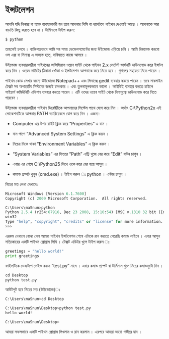 # ইন্সটলেশন 


আপনি যদি লিনাক্স বা ম্যাক ব্যবহারকারী হন তবে আপনার পিসি বা ল্যাপটপে পাইথন দেওয়াই আছে । আপনাকে আর বাড়তি কিছু করতে হবে না । টার্মিনালে টাইপ করুন: 

```bash
$ python
```
তাহলেই চলবে । ব্যক্তিগতভাবে আমি সব সময় ডেভেলপমেন্টের জন্য উইন্ডোজ এড়িয়ে চলি । আমি রিকমেন্ড করবো ওস এক্স বা লিনাক্স এ অভ্যস্ত হতে, ভবিষ্যতে কাজে আসবে । 

উইন্ডোজ ব্যবহারকারীরা পাইথনের অফিসিয়াল ওয়েব সাইট থেকে পাইথন 2.x লেটেস্ট ভার্সনটি ডাউনলোড করে ইন্সটল করে নিন । ওয়েব সাইটের ঠিকানা খোঁজা ও ইন্সটলেশন আপনাকে করে নিতে হবে । গুগলের সহায়তা নিতে পারেন ।

পাইথন কোড লেখার জন্যে উইন্ডোজে Notepad++ এবং লিনাক্সে gedit ব্যবহার করতে পারেন । তবে সাবলাইম টেক্সট সব অপারেটিং সিস্টমের জন্যই চমৎকার । এবং তুলনামূলকভাবে ভালো । আইডিই ব্যবহার করতে চাইলে পাইচার্ম কমিউনিটি এডিশন ব্যবহার করতে পারেন । এটি ওদের ওয়েব সাইট থেকে বিনামূল্যে ডাউনলোড করে নিতে পারবেন । 

উইন্ডোজ ব্যবহারকারীরা পাইথন ডিরেক্টরীকে আপনাদের সিস্টেম পাথে যোগ করে নিন । অর্থাৎ C:\Python2x এই লোকেশনটিকে আপনার PATH ভ্যারিয়েবলে যোগ করে নিন । এজন্য:
* Computer এর উপর রাইট ক্লিক করে “Properties” এ যান । 

* বাম পাশে “Advanced System Settings” এ ক্লিক করূন । 
* নিচের দিকে থাকা “Environment Variables” এ ক্লিক করুন । 
* “System Variables” এর ভিতরে “Path” এন্ট্রি খুজে বের করে “Edit” বাটন চাপুন । 
* এবার এর শেষে C:\Python25 লিখে ওকে করে বের হয়ে আসুন । 
* কমান্ড প্রম্পট খুলুন (cmd.exe) । টাইপ করুন ঃ python । এন্টার চাপুন । 

নিচের মত লেখা দেখাবেঃ

```python
Microsoft Windows [Version 6.1.7600]
Copyright (c) 2009 Microsoft Corporation.  All rights reserved.

C:\Users\maSnun>python
Python 2.5.4 (r254:67916, Dec 23 2008, 15:10:54) [MSC v.1310 32 bit (Intel)] on
win32
Type "help", "copyright", "credits" or "license" for more information.
>>>
```

এরকম দেখালে বোঝা গেল আমরা পাইথন ইন্সটলেশন শেষে এটাকে রান করাতে পেরেছি কমান্ড লাইনে । এবার আসুন সত্যিকারের একটি পাইথন প্রোগ্রাম লিখি । টেক্সট এডিটর খুলে টাইপ করুন ঃ

```python
greetings = "hello world!"
print greetings
```

ফাইলটিকে ডেস্কটপে সেইভ করুন “test.py” নামে । এবার কমান্ড প্রম্পট বা টার্মিনাল খুলে নিচের কমান্ডদুটো দিন ।

```python
cd Desktop
python test.py
```
আউটপুট হবে নিচের মত (উইন্ডোজে)ঃ

```python
C:\Users\maSnun>cd Desktop

C:\Users\maSnun\Desktop>python test.py
hello world!

C:\Users\maSnun\Desktop>
```

আমরা সফলভাবে একটি পাইথন প্রোগ্রাম লিখলাম ও রান করলাম । এরপরে আমরা আরো গভীরে যাব ।

